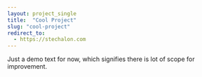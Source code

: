 ```yaml
---
layout: project_single
title:  "Cool Project"
slug: "cool-project"
redirect_to:
  - https://stechalon.com
---
```

Just a demo text for now, which signifies there is lot of scope for improvement.
